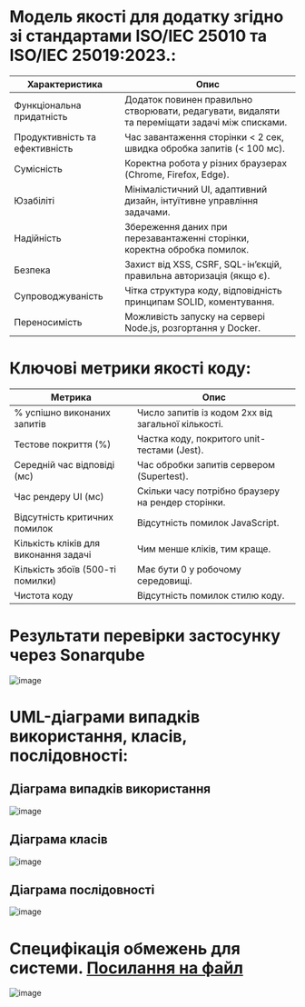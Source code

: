 # Модель якості для додатку згідно зі стандартами ISO/IEC 25010 та ISO/IEC 25019:2023.:

| Характеристика | Опис |
| -------------------------- | --------------------------------------------------------------------------------------------- |
| Функціональна придатність	| Додаток повинен правильно створювати, редагувати, видаляти та переміщати задачі між списками. |
| Продуктивність та ефективність |	Час завантаження сторінки < 2 сек, швидка обробка запитів (< 100 мс). |
| Сумісність | Коректна робота у різних браузерах (Chrome, Firefox, Edge). |
| Юзабіліті |	Мінімалістичний UI, адаптивний дизайн, інтуїтивне управління задачами. |
| Надійність |	Збереження даних при перезавантаженні сторінки, коректна обробка помилок. |
| Безпека |	Захист від XSS, CSRF, SQL-ін’єкцій, правильна авторизація (якщо є). |
| Супроводжуваність |	Чітка структура коду, відповідність принципам SOLID, коментування. |
| Переносимість |	Можливість запуску на сервері Node.js, розгортання у Docker. |


# Ключові метрики якості коду:

| Метрика |	Опис |
| ---------------- | ---------------------------------- |
| % успішно виконаних запитів	| Число запитів із кодом 2xx від загальної кількості. |
| Тестове покриття (%) | Частка коду, покритого unit-тестами (Jest). |
| Середній час відповіді (мс) |	Час обробки запитів сервером (Supertest). |
| Час рендеру UI (мс) |	Скільки часу потрібно браузеру на рендер сторінки. |
| Відсутність критичних помилок | Відсутність помилок JavaScript. |
| Кількість кліків для виконання задачі	| Чим менше кліків, тим краще. |
| Кількість збоїв (500-ті помилки) | Має бути 0 у робочому середовищі. |
| Чистота коду | Відсутність помилок стилю коду. |


# Результати перевірки застосунку через Sonarqube
![image](https://github.com/user-attachments/assets/1b45ae77-6f12-446e-a59b-b6e10ea42a90)

# UML-діаграми випадків використання, класів, послідовності:
## Діаграма випадків використання
![image](https://www.plantuml.com/plantuml/png/TP51IWCn58RtESLZzbtOrgqKF8C726DmKojCqfK8JhjmAOXquKQyGIWMWxNJA_plHhxNpY8C9BiVlkz_USdC1zk4vVtSs3eyD5JX0nq_8t7BArvZYyWl5LbFDzurfd5ri8kxkHFmwmnXXpz44lOeNXHZpniSSE1NmWyYlhK2KQXKqQCXEKllQkjF9LAmxIUka8XR7BKN7NxFOwyl1iexEkrKF1l0wnuV3_1FxAHTBiaRRbKgYPE1-8Qa1FPbPLfMIjjScYTZz2rfDBhIxV8mpiCa3zCiICVCBMxbq_u1)
## Діаграма класів
![image](https://www.plantuml.com/plantuml/png/SoWkIImgAStDuKhEIImkLl39B2vHgEPI00Bjp1Gh1R_ItAJK8WY_9BCa9zLA8RYaA3Cl7IgKM9nTRAKG0gIYOq52NBLS49F0OYIO17H7IManNAnMWOiBx1ObGoK5BLrT1QNSnBnA9R2fN0wfUIb09mC0)
## Діаграма послідовності
![image](https://www.plantuml.com/plantuml/png/RP2nJiGm38RtF8Lr4mo5_GPq2yDD88wAsJGM2j0sIW9Yf7HWO-h4m3DK20a4eho2_KQOqW6aJab-V_h-oAkOCAIhyj9WaUe0_CY3tFARD78dBJzpB_V6A-8Avx5Ai3YXKyZN2y2en__HXi8r1TZQl_61OjmvZziZzviRCoU7R4yzI-2E1txHf0D-vLwlEfJMv6ib9iCI3Wysnx2BrcO9uuMP2hF9SKJM1IeIf1fAT1LuFAFHeC1SkTO-yISF-lgG1wsMXhz-48tU__p3hAYokgHl)

# Специфікація обмежень для системи. [Посилання на файл](spesification)
![image](https://github.com/user-attachments/assets/425c375d-4c22-4cce-967f-84e9bc8a7e95)
